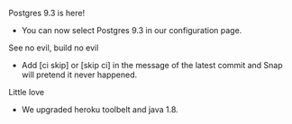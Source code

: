 Postgres 9.3 is here!

* You can now select Postgres 9.3 in our configuration page.

See no evil, build no evil

* Add [ci skip] or [skip ci] in the message of the latest commit and Snap will pretend it never happened.

Little love

* We upgraded heroku toolbelt and java 1.8.